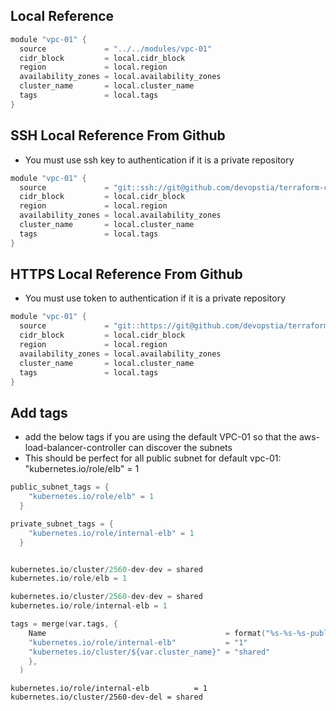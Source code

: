 ## Local Reference
```s
module "vpc-01" {
  source             = "../../modules/vpc-01"
  cidr_block         = local.cidr_block
  region             = local.region
  availability_zones = local.availability_zones
  cluster_name       = local.cluster_name
  tags               = local.tags
}
```

## SSH Local Reference From Github
- You must use ssh key to authentication if it is a private repository
```s
module "vpc-01" {
  source             = "git::ssh://git@github.com/devopstia/terraform-course-del.git//aws-terraform/modules/vpc-01?ref=main"
  cidr_block         = local.cidr_block
  region             = local.region
  availability_zones = local.availability_zones
  cluster_name       = local.cluster_name
  tags               = local.tags
}
```


## HTTPS Local Reference From Github
- You must use token to authentication if it is a private repository
```s
module "vpc-01" {
  source             = "git::https://git@github.com/devopstia/terraform-course-del.git//aws-terraform/modules/vpc-01?ref=main"
  cidr_block         = local.cidr_block
  region             = local.region
  availability_zones = local.availability_zones
  cluster_name       = local.cluster_name
  tags               = local.tags
}
```


## Add tags
- add the below tags if you are using the default VPC-01 so that the aws-load-balancer-controller can discover the subnets
- This should be perfect for all public subnet for default vpc-01: "kubernetes.io/role/elb" = 1

```s
public_subnet_tags = {
    "kubernetes.io/role/elb" = 1
  }

private_subnet_tags = {
    "kubernetes.io/role/internal-elb" = 1
  }


kubernetes.io/cluster/2560-dev-dev = shared
kubernetes.io/role/elb = 1

kubernetes.io/cluster/2560-dev-dev = shared
kubernetes.io/role/internal-elb = 1
```


```s
tags = merge(var.tags, {
    Name                                        = format("%s-%s-%s-public-subnet-${count.index + 1}-${element(var.availability_zones, count.index)}", var.tags["id"], var.tags["environment"], var.tags["project"])
    "kubernetes.io/role/internal-elb"           = "1"
    "kubernetes.io/cluster/${var.cluster_name}" = "shared"
    },
  )
```

```
kubernetes.io/role/internal-elb          = 1
kubernetes.io/cluster/2560-dev-del = shared
```